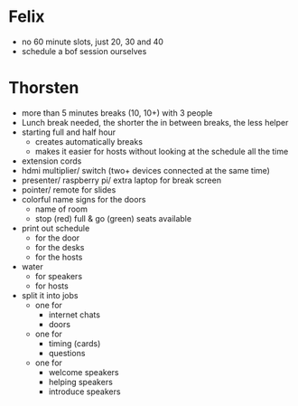 # Felix
- no 60 minute slots, just 20, 30 and 40
- schedule a bof session ourselves

# Thorsten
- more than 5 minutes breaks (10, 10+) with 3 people
- Lunch break needed, the shorter the in between breaks, the less helper
- starting full and half hour
  - creates automatically breaks
  - makes it easier for hosts without looking at the schedule all the time
- extension cords
- hdmi multiplier/ switch (two+ devices connected at the same time)
- presenter/ raspberry pi/ extra laptop for break screen
- pointer/ remote for slides
- colorful name signs for the doors
  - name of room
  - stop (red) full & go (green) seats available
- print out schedule
  - for the door
  - for the desks
  - for the hosts
- water
  - for speakers
  - for hosts
- split it into jobs
  - one for
    - internet chats
    - doors
  - one for
    - timing (cards)
    - questions
  - one for
    - welcome speakers
    - helping speakers
    - introduce speakers
